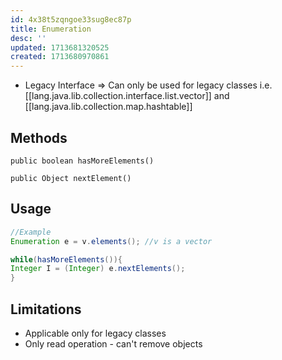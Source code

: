 ```yaml
---
id: 4x38t5zqngoe33sug8ec87p
title: Enumeration
desc: ''
updated: 1713681320525
created: 1713680970861
---
```


- Legacy Interface => Can only be used for legacy classes i.e. [[lang.java.lib.collection.interface.list.vector]] and [[lang.java.lib.collection.map.hashtable]]

## Methods

`public boolean hasMoreElements()`

`public Object nextElement()`

## Usage

```java
//Example
Enumeration e = v.elements(); //v is a vector

while(hasMoreElements()){
Integer I = (Integer) e.nextElements();
}
```

## Limitations

- Applicable only for legacy classes
- Only read operation - can't remove objects
